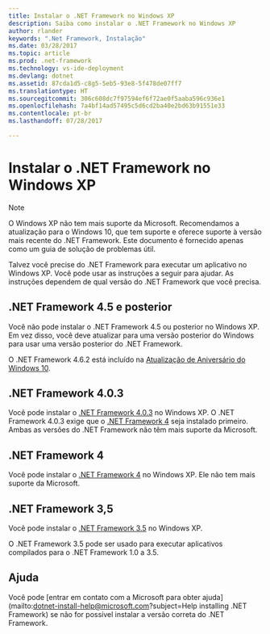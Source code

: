 ```yaml
---
title: Instalar o .NET Framework no Windows XP
description: Saiba como instalar o .NET Framework no Windows XP
author: rlander
keywords: ".Net Framework, Instalação"
ms.date: 03/28/2017
ms.topic: article
ms.prod: .net-framework
ms.technology: vs-ide-deployment
ms.devlang: dotnet
ms.assetid: 87cda1d5-c8g5-5eb5-93e8-5f478de07ff7
ms.translationtype: HT
ms.sourcegitcommit: 306c608dc7f97594ef6f72ae0f5aaba596c936e1
ms.openlocfilehash: 7a4bf14ad57495c5d6cd2ba40e2bd63b91551e33
ms.contentlocale: pt-br
ms.lasthandoff: 07/28/2017

---
```


# <a name="install-the-net-framework-on-windows-xp"></a>Instalar o .NET Framework no Windows XP

> [!NOTE]
> O Windows XP não tem mais suporte da Microsoft. Recomendamos a atualização para o Windows 10, que tem suporte e oferece suporte à versão mais recente do .NET Framework. Este documento é fornecido apenas como um guia de solução de problemas útil.

Talvez você precise do .NET Framework para executar um aplicativo no Windows XP. Você pode usar as instruções a seguir para ajudar. As instruções dependem de qual versão do .NET Framework que você precisa.

## <a name="net-framework-45-and-later"></a>.NET Framework 4.5 e posterior

Você não pode instalar o .NET Framework 4.5 ou posterior no Windows XP. Em vez disso, você deve atualizar para uma versão posterior do Windows para usar uma versão posterior do .NET Framework.

O .NET Framework 4.6.2 está incluído na [Atualização de Aniversário do Windows 10](https://www.microsoft.com/software-download/windows10).

## <a name="net-framework-403"></a>.NET Framework 4.0.3

Você pode instalar o [.NET Framework 4.0.3](http://go.microsoft.com/fwlink/?LinkID=213834) no Windows XP. O .NET Framework 4.0.3 exige que o [.NET Framework 4](http://go.microsoft.com/fwlink/?LinkID=213834) seja instalado primeiro. Ambas as versões do .NET Framework não têm mais suporte da Microsoft.

## <a name="net-framework-4"></a>.NET Framework 4

Você pode instalar o [.NET Framework 4](http://go.microsoft.com/fwlink/?LinkID=213834&dotnetdocs) no Windows XP. Ele não tem mais suporte da Microsoft.

## <a name="net-framework-35"></a>.NET Framework 3,5

Você pode instalar o [.NET Framework 3.5](http://go.microsoft.com/fwlink/?LinkID=213834&dotnetdocs) no Windows XP.

O .NET Framework 3.5 pode ser usado para executar aplicativos compilados para o .NET Framework 1.0 a 3.5.

## <a name="help"></a>Ajuda

Você pode [entrar em contato com a Microsoft para obter ajuda](mailto:dotnet-install-help@microsoft.com?subject=Help installing .NET Framework) se não for possível instalar a versão correta do .NET Framework.

